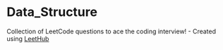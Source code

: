 # Data_Structure
Collection of LeetCode questions to ace the coding interview! - Created using [LeetHub](https://github.com/QasimWani/LeetHub)
